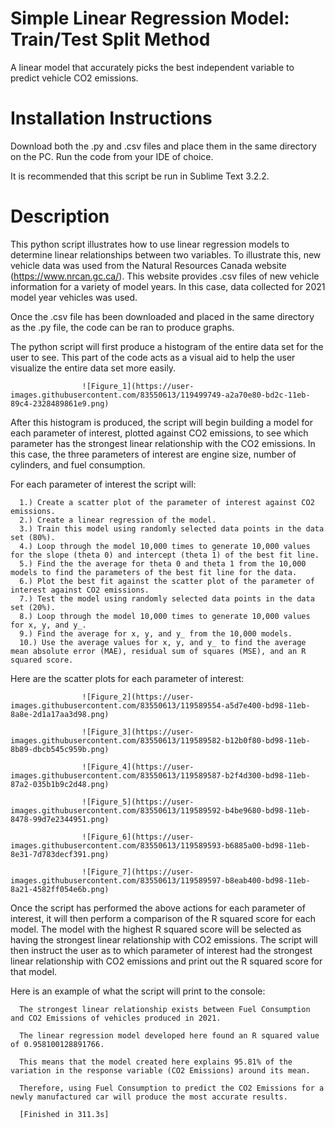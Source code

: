 # Simple Linear Regression Model: Train/Test Split Method
A linear model that accurately picks the best independent variable to predict vehicle CO2 emissions.

# Installation Instructions
Download both the .py and .csv files and place them in the same directory on the PC. Run the code from your IDE of choice.

It is recommended that this script be run in Sublime Text 3.2.2. 

# Description
This python script illustrates how to use linear regression models to determine linear relationships between two variables. To illustrate this, new vehicle data was used from the Natural Resources Canada website (https://www.nrcan.gc.ca/). This website provides .csv files of new vehicle information for a variety of model years. In this case, data collected for 2021 model year vehicles was used. 

Once the .csv file has been downloaded and placed in the same directory as the .py file, the code can be ran to produce graphs. 

The python script will first produce a histogram of the entire data set for the user to see. This part of the code acts as a visual aid to help the user visualize the entire data set more easily. 



                    ![Figure_1](https://user-images.githubusercontent.com/83550613/119499749-a2a70e80-bd2c-11eb-89c4-2328489861e9.png)



After this histogram is produced, the script will begin building a model for each parameter of interest, plotted against CO2 emissions, to see which parameter has the strongest linear relationship with the CO2 emissions. In this case, the three parameters of interest are engine size, number of cylinders, and fuel consumption. 

For each parameter of interest the script will:

      1.) Create a scatter plot of the parameter of interest against CO2 emissions.
      2.) Create a linear regression of the model.
      3.) Train this model using randomly selected data points in the data set (80%). 
      4.) Loop through the model 10,000 times to generate 10,000 values for the slope (theta 0) and intercept (theta 1) of the best fit line.
      5.) Find the the average for theta 0 and theta 1 from the 10,000 models to find the parameters of the best fit line for the data.
      6.) Plot the best fit against the scatter plot of the parameter of interest against CO2 emissions. 
      7.) Test the model using randomly selected data points in the data set (20%).
      8.) Loop through the model 10,000 times to generate 10,000 values for x, y, and y_.
      9.) Find the average for x, y, and y_ from the 10,000 models. 
      10.) Use the average values for x, y, and y_ to find the average mean absolute error (MAE), residual sum of squares (MSE), and an R squared score.

Here are the scatter plots for each parameter of interest:

                    ![Figure_2](https://user-images.githubusercontent.com/83550613/119589554-a5d7e400-bd98-11eb-8a8e-2d1a17aa3d98.png)
                    
                    ![Figure_3](https://user-images.githubusercontent.com/83550613/119589582-b12b0f80-bd98-11eb-8b89-dbcb545c959b.png)
                    
                    ![Figure_4](https://user-images.githubusercontent.com/83550613/119589587-b2f4d300-bd98-11eb-87a2-035b1b9c2d48.png)
                    
                    ![Figure_5](https://user-images.githubusercontent.com/83550613/119589592-b4be9680-bd98-11eb-8478-99d7e2344951.png)
                    
                    ![Figure_6](https://user-images.githubusercontent.com/83550613/119589593-b6885a00-bd98-11eb-8e31-7d783decf391.png)
                    
                    ![Figure_7](https://user-images.githubusercontent.com/83550613/119589597-b8eab400-bd98-11eb-8a21-4582ff054e6b.png)


Once the script has performed the above actions for each parameter of interest, it will then perform a comparison of the R squared score for each model. The model with the highest R squared score will be selected as having the strongest linear relationship with CO2 emissions. The script will then instruct the user as to which parameter of interest had the strongest linear relationship with CO2 emissions and print out the R squared score for that model. 

Here is an example of what the script will print to the console:

      The strongest linear relationship exists between Fuel Consumption and CO2 Emissions of vehicles produced in 2021.

      The linear regression model developed here found an R squared value of 0.958100128891766.

      This means that the model created here explains 95.81% of the variation in the response variable (CO2 Emissions) around its mean.

      Therefore, using Fuel Consumption to predict the CO2 Emissions for a newly manufactured car will produce the most accurate results. 

      [Finished in 311.3s]
      

